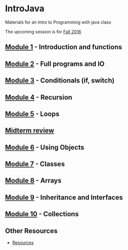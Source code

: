 # IntroJava
Materials for an Intro to Programming with java class

The upcoming session is for [Fall 2016](sessions/Fall2016) 

## [Module 1](sessions/Fall2016/Module1.md) - Introduction and functions
## [Module 2](sessions/Fall2016/Module2.md) - Full programs and IO
## [Module 3](sessions/Fall2016/Module3.md) - Conditionals (if, switch)
## [Module 4](sessions/Fall2016/Module4.md) - Recursion
## [Module 5](sessions/Fall2016/Module5.md) - Loops
## [Midterm review](sessions/Fall2016/ModuleM.md) 
## [Module 6](sessions/Fall2016/Module6.md) - Using Objects
## [Module 7](sessions/Fall2016/Module7.md) - Classes

## [Module 8](sessions/Fall2016/Module8.md) - Arrays
## [Module 9](sessions/Fall2016/Module9.md) - Inheritance and Interfaces
## [Module 10](sessions/Fall2016/Module10.md) - Collections

## Other Resources
* [Resources](content/Resources.md)
